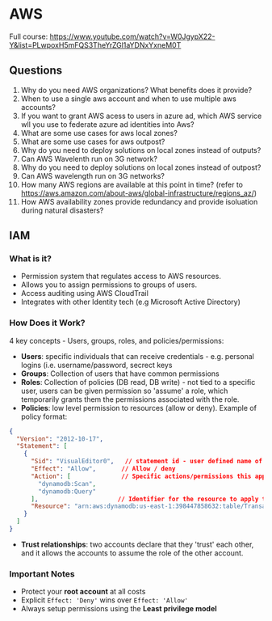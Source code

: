 # AWS

Full course: https://www.youtube.com/watch?v=W0JgypX22-Y&list=PLwpoxH5mFQS3TheYrZGl1aYDNxYxneM0T

## Questions

1. Why do you need AWS organizations? What benefits does it provide?
2. When to use a single aws account and when to use multiple aws accounts?
3. If you want to grant AWS acess to users in azure ad, which AWS service wll you use to federate azure ad identities into Aws?
4. What are some use cases for aws local zones?
5. What are some use cases for aws outpost?
6. Why do you need to deploy solutions on local zones instead of outputs?
7. Can AWS Wavelenth run on 3G network?
8. Why do you need to deploy solutions on local zones instead of outpost?
9. Can AWS wavelength run on 3G networks?
10. How many AWS regions are available at this point in time? (refer to https://aws.amazon.com/about-aws/global-infrastructure/regions_az/)
11. How AWS availability zones provide redundancy and provide isoluation during natural disasters?

## IAM

### What is it?

- Permission system that regulates access to AWS resources.
- Allows you to assign permissions to groups of users.
- Access auditing using AWS CloudTrail
- Integrates with other Identity tech (e.g Microsoft Active Directory)

### How Does it Work?

4 key concepts - Users, groups, roles, and policies/permissions:

- **Users**: specific individuals that can receive credentials - e.g. personal logins (i.e. username/password, secrect keys
- **Groups**: Collection of users that have common permissions
- **Roles**: Collection of policies (DB read, DB write) - not tied to a specific user, users can be given permission so 'assume' a role, which temporarily grants them the permissions associated with the role.
- **Policies**: low level permission to resources (allow or deny). Example of policy format:

```json
{
  "Version": "2012-10-17",
  "Statement": [
    {
      "Sid": "VisualEditor0",   // statement id - user defined name of the policy
      "Effect": "Allow",       // Allow / deny
      "Action": [              // Specific actions/permissions this applies to
        "dynamodb:Scan", 
        "dynamodb:Query"
      ],                      // Identifier for the resource to apply the policy to
      "Resource": "arn:aws:dynamodb:us-east-1:398447858632:table/Transactions"
    }
  ]
}
```

- **Trust relationships**: two accounts declare that they 'trust' each other, and it allows the accounts to assume the role of the other account.

### Important Notes

- Protect your **root account** at all costs
- Explicit `Effect: 'Deny'` wins over `Effect: 'Allow'`
- Always setup permissions using the **Least privilege model**


